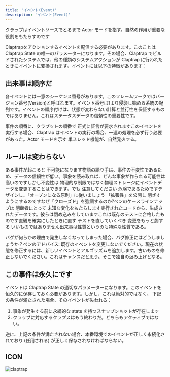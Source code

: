 ```yaml
---
title: 'イベント(Event)'
description: 'イベント(Event)'
---
```


クラップはイベントソースでとるまで Actor モードを指す。自然の作用が重要な役割をもたらすのです

Claptrapをアクションするイベントを配信する必要があります。このことはClaptrap State の唯一のパラメーターになります。その場合、Claptrap でビルドされたシステムでは、他の種類のシステムアクションが Claptrap に行われたときにイベントに変換されます。イベントには以下の特徴があります：

## 出来事は順序だ

各イベントには一意のシーケンス番号があります。このフレームワークではバージョン番号(Version)と呼ばれます。イベント番号は1より侵襲し始める系統の配列です。イベントの順序付けは、状態が変わらない計算と並行性を保証するものではありません。これはステータスデータの信頼性の重要性です。

事件の順番に、クラプットの順番で 正式に証言が要求されますこのイベントを実行する場合、Claptrap はイベントの実行の場合、一連の処理を必ず行う必要があった。Actor モードを示す 単スレッド機能が、自然発火する。

## ルールは変わらない

ある事件が起こると 不可能になります物語の語り手は、事件の不変性であるため、データの信頼性が低い。事象を読み取れば、どんな事象が作られる可能性は高いのですしかし不変性は 物理的な制限ではなく物理ストレージにイベントデータを変更することはできます。でも 注意してください 危険であるためですデザインし、「オープンになる原則」に従いましょう 「拡張性」を公開し 閉ざすようにするのですなぜ「クローズド」を強調するのか?ペンのケースラインナップは 閉館者にとって 未知な変化をもたらします実行されたコードから、生成されたデータです。彼らは閉め込みをしていますこれは既存のテストに合格したものです直観を確実にしたときに直す テストを直していくべき 変更をもっと劇する いいものではありません出来事は性質というのも特殊な性質である。

バグが何らかの理由で発生しなくなってしまった場合、バグ修正にはどうしましょうか？ペンのアドバイス: 既存のイベントを変更しないでください。現在の状態を修正するには、新しいイベントとアルゴリズムを追加します。古いものを修正しないでください。これはチャンスだと思う。そこで独自の汲み上げとなる。

## この事件は永久にです

イベントは Claptrap State の適切なパラメーターになります。このイベントを恒久的に保存しておく必要があります。しかし、これは絶対的ではなく、 下記の条件が満たされた場合、そのイベントが失われる：

1. 事象が発生する前に永続的な state を持つスナップショットが存在します
2. クラップに対応するクラプスはもう終わりだ。どちらもアクティブではない。

逆に、上記の条件が満たされない場合、本番環境でのイベントが正しく永続化されており (任用される) が正しく保存されなければならない。

## ICON

![claptrap](/images/claptrap_icons/event.svg)
